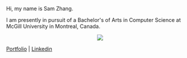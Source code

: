 Hi, my name is Sam Zhang.

I am presently in pursuit of a Bachelor's of Arts in Computer Science at McGill University in Montreal, Canada.

<p align="center">
  <img src="https://github-readme-stats.vercel.app/api/top-langs/?username=anuraghazra&theme=tokyonight">
</p>

<a href="https://cs.mcgill.ca/~szhang139">Portfolio</a> | <a href="https://www.linkedin.com/in/zhang-sam/">Linkedin</a>
